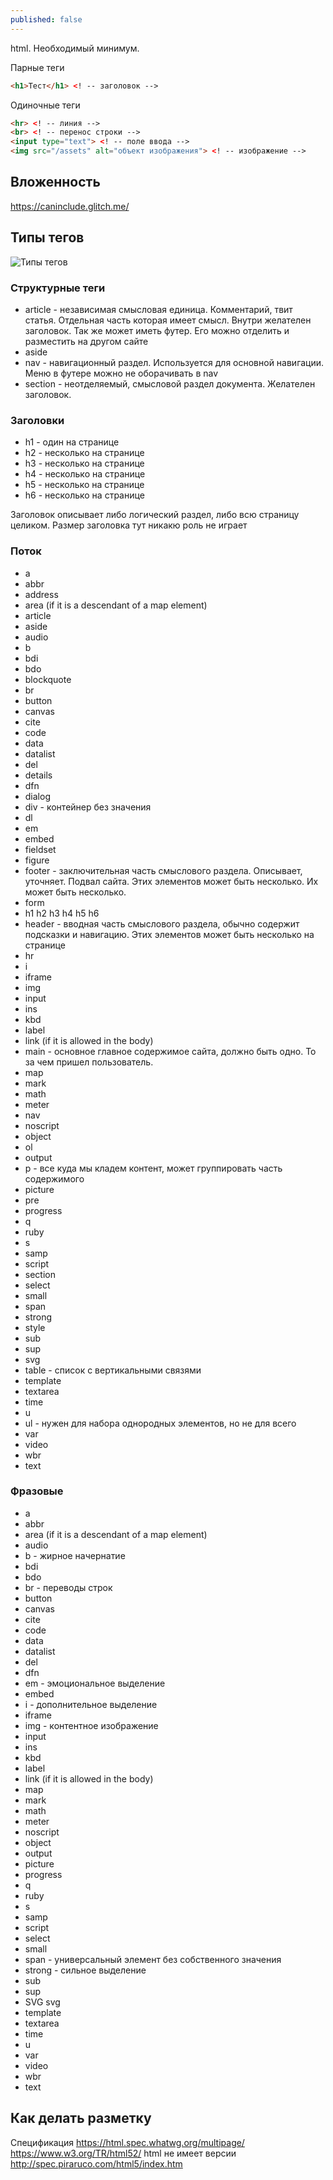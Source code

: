 ```yaml
---
published: false
---
```


html. Необходимый минимум.

Парные теги
~~~html
<h1>Тест</h1> <! -- заголовок -->
~~~

Одиночные теги

~~~html
<hr> <! -- линия -->
<br> <! -- перенос строки -->
<input type="text"> <! -- поле ввода -->
<img src="/assets" alt="объект изображения"> <! -- изображение -->
~~~~

## Вложенность 
https://caninclude.glitch.me/ 

## Типы тегов
<img src="/assets/images/articles/html/html/1/types_tags.png" alt="Типы тегов" data-action="zoom">

### Структурные теги

- article - независимая смысловая единица. Комментарий, твит статья. Отдельная часть которая имеет смысл. Внутри желателен
заголовок. Так же может иметь футер. Его можно отделить и разместить на другом сайте
- aside
- nav - навигационный раздел. Используется для основной навигации. Меню в футере можно не оборачивать в nav
- section - неотделяемый, смысловой раздел документа. Желателен заголовок.

### Заголовки
- h1 - один на странице
- h2 - несколько на странице
- h3 - несколько на странице
- h4 - несколько на странице
- h5 - несколько на странице
- h6 - несколько на странице

Заголовок описывает либо логический раздел, либо всю страницу целиком.
Размер заголовка тут никакю роль не играет

### Поток
- a 
- abbr 
- address 
- area (if it is a descendant of a map element) 
- article 
- aside 
- audio 
- b 
- bdi 
- bdo 
- blockquote 
- br 
- button 
- canvas 
- cite 
- code 
- data 
- datalist 
- del 
- details 
- dfn 
- dialog 
- div - контейнер без значения
- dl 
- em 
- embed 
- fieldset 
- figure 
- footer - заключительная часть смыслового раздела. Описывает, уточняет. Подвал сайта. Этих элементов может быть несколько. Их может быть несколько.
- form 
- h1 h2 h3 h4 h5 h6 
- header - вводная часть смыслового раздела, обычно содержит подсказки и навигацию. Этих элементов может быть несколько на странице
- hr 
- i 
- iframe 
- img 
- input 
- ins 
- kbd 
- label 
- link (if it is allowed in the body) 
- main - основное главное содержимое сайта, должно быть одно. То за чем пришел пользователь.
- map 
- mark 
- math 
- meter 
- nav 
- noscript 
- object 
- ol 
- output 
- p - все куда мы кладем контент, может группировать часть содержимого
- picture 
- pre 
- progress 
- q 
- ruby 
- s 
- samp 
- script 
- section 
- select 
- small 
- span 
- strong 
- style 
- sub 
- sup 
- svg 
- table - список с вертикальными связями
- template 
- textarea 
- time 
- u 
- ul - нужен для набора однородных элементов, но не для всего
- var 
- video 
- wbr 
- text 

### Фразовые

- a 
- abbr 
- area (if it is a descendant of a map element) 
- audio 
- b - жирное начернатие
- bdi 
- bdo 
- br - переводы строк
- button 
- canvas 
- cite 
- code 
- data 
- datalist 
- del 
- dfn 
- em - эмоциональное выделение
- embed 
- i - дополнительное выделение
- iframe 
- img - контентное изображение
- input 
- ins 
- kbd 
- label 
- link (if it is allowed in the body) 
- map 
- mark 
- math 
- meter 
- noscript 
- object 
- output 
- picture 
- progress 
- q 
- ruby 
- s 
- samp 
- script 
- select 
- small 
- span - универсальный элемент без собственного значения
- strong - сильное выделение
- sub 
- sup 
- SVG svg 
- template 
- textarea 
- time 
- u 
- var 
- video 
- wbr 
- text 

## Как делать разметку

Спецификация
https://html.spec.whatwg.org/multipage/ 
https://www.w3.org/TR/html52/
html не имеет версии
http://spec.piraruco.com/html5/index.htm